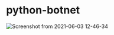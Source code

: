 # python-botnet
![Screenshot from 2021-06-03 12-46-34](https://user-images.githubusercontent.com/66301495/120627727-9421cb00-c481-11eb-9e0d-6efccaf3b37d.png)

